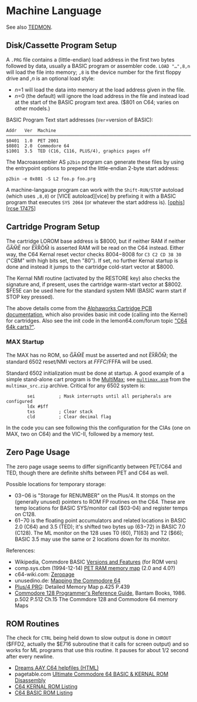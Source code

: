 Machine Language
================

See also [TEDMON](./tedmon.md).


Disk/Cassette Program Setup
---------------------------

A `.PRG` file contains a (little-endian) load address in the first two
bytes followed by data, usually a BASIC program or assembler code. `LOAD
"…",8,n` will load the file into memory; `,8` is the device number for the
first floppy drive and _,n_ is an optional load style:
- _n_=1 will load the data into memory at the load address given in the
  file.
- _n_=0 (the default) will ignore the load address in the file and instead
  load at the start of the BASIC program text area. ($801 on C64; varies on
  other models.)

BASIC Program Text start addresses (`Ver`=version of BASIC):

    Addr   Ver  Machine
    ───────────────────────────────────────────────────────────────────────────
    $0401  1.0  PET 2001
    $0801  2.0  Commodore 64
    $1001  3.5  TED (C16, C116, PLUS/4), graphics pages off

The Macroassembler AS `p2bin` program can generate these files by using the
entrypoint options to prepend the little-endian 2-byte start address:

    p2bin -e 0x801 -S L2 foo.p foo.prg

A machine-langauge program can work with the `Shift-RUN/STOP` autoload
(which uses `,8,0`) or [VICE autoload][vice] by prefixing it with a BASIC
program that executes `SYS 2064` (or whatever the start address is).
[[ophis]] [[rcse 17475]]


Cartridge Program Setup
-----------------------

The cartridge LOROM base address is $8000, but if neither RAM if
neither G̅A̅M̅E̅ nor E̅X̅R̅O̅M̅ is asserted RAM will be read on the C64
instead. Either way, the C64 Kernal reset vector checks $8004-$8008
for `C3 C2 CD 38 30` ("CBM" with high bits set, then "80"). If set, no
further Kernal startup is done and instead it jumps to the cartridge
cold-start vector at $8000.

The Kernal NMI routine (activated by the RESTORE key) also checks the
signature and, if present, uses the cartridge warm-start vector at
$8002. $FE5E can be used here for the standard system NMI (BASIC warm
start if STOP key pressed).

The above details come from the [Alphaworks Cartridge PCB
documentation][alphacart], which also provides basic init code
(calling into the Kernel) for cartridges. Also see the init code
in the lemon64.com/forum topic ["C64 64k carts?"][lemon-64kcart].

### MAX Startup

The MAX has no ROM, so G̅A̅M̅E̅ must be asserted and not E̅X̅R̅O̅M̅; the
standard 6502 reset/NMI vectors at $FFFC/$FFFA will be used.

Standard 6502 initialization must be done at startup. A good example
of a simple stand-alone cart program is the [MultiMax]; see
[`multimax.asm`](multimax.asm) from the `multimax_src.zip` archive.
Critical for any 6502 system is:

            sei         ; Mask interrupts until all peripherals are configured
            ldx #$ff
            txs         ; Clear stack
            cld         ; Clear decimal flag

In the code you can see following this the configuration for the CIAs
(one on MAX, two on C64) and the VIC-II, followed by a memory test.


Zero Page Usage
---------------

The zero page usage seems to differ significantly between PET/C64 and TED,
though there are definite shifts between PET and C64 as well.

Possible locations for temporary storage:
- $03-$06 is "Storage for RENUMBER" on the Plus/4. It stomps on the
  (generally unused) pointers to ROM FP routines on the C64. These are temp
  locations for BASIC SYS/monitor call ($03-04) and register temps on C128.
- $61-$70 is the floating point accumulators and related locations in BASIC
  2.0 (C64) and 3.5 (TED); it's shifted two bytes up ($63-$72) in BASIC 7.0
  (C128). The ML monitor on the 128 uses T0 ($60), T1 ($63) and T2 ($66);
  BASIC 3.5 may use the same or 2 locations down for its monitor.

References:
- Wikipedia, Commdore BASIC [Versions and Features][wpver] (for ROM vers)
- comp.sys.cbm (1994-12-14) [PET RAM memory map][c.s.c-pet-zp] (2.0 and 4.0?)
- c64-wiki.com: [Zeropage][c64w-zp]
- unusedino.de: [Mapping the Commodore 64][mapping]
- [Plus/4 PRG][p4prg]: Detailed Memory Map p.425 P.439
- [Commodore 128 Programmer's Reference Guide][128prg], Bantam Books, 1986.
  p.502 P.512 Ch.15 The Commdore 128 and Commodore 64 memory Maps


ROM Routines
------------

The check for `CTRL` being held down to slow output is done in `CHROUT`
($FFD2, actually the $E716 subroutine that it calls for screen output) and
so works for ML programs that use this routine. It pauses for about 1/2
second after every newline.

- [Dreams AAY C64 helpfiles (HTML)][aay]
- pagetable.com [Ultimate Commodore 64 BASIC & KERNAL ROM Disassembly][ultdis]
- [C64 KERNAL ROM Listing][krnromma]
- [C64 BASIC ROM Listing][basromma]



<!-------------------------------------------------------------------->
[VICE autoload]: ./emulators.md#files-interfaces
[ophis]: https://michaelcmartin.github.io/Ophis/book/x72.html
[rcse 17475]: https://retrocomputing.stackexchange.com/q/17475/7208

[MultiMax]: http://www.multimax.co/download/
[alphacart]: http://swut.net/files/Alphaworks_8k_Cartridge.pdf
[lemon-64kcart]: https://www.lemon64.com/forum/viewtopic.php?t=67075

[128prg]: https://archive.org/details/C128_Programmers_Reference_Guide_1986_Bamtam_Books/page/502/mode/1up?view=theater
[c.s.c-pet-zp]: http://dunfield.classiccmp.org/pet/petmem.txt
[c64w-zp]: https://www.c64-wiki.com/wiki/Zeropage
[mapping]: http://unusedino.de/ec64/technical/project64/mapping_c64.html
[p4prg]: https://archive.org/details/Programmers_Reference_Guide_for_the_Commodore_Plus_4_1986_Scott_Foresman_Co/page/n436/mode/1up?view=theater
[wpver]: https://en.wikipedia.org/wiki/Commodore_BASIC#Versions_and_features

[aay]: http://unusedino.de/ec64/technical/aay/c64/
[basromma]: http://unusedino.de/ec64/technical/aay/c64/basromma.htm
[krnromma]: http://unusedino.de/ec64/technical/aay/c64/krnromma.htm
[ultdis]: https://www.pagetable.com/c64disasm/
